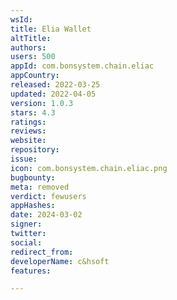 ```yaml
---
wsId: 
title: Elia Wallet
altTitle: 
authors: 
users: 500
appId: com.bonsystem.chain.eliac
appCountry: 
released: 2022-03-25
updated: 2022-04-05
version: 1.0.3
stars: 4.3
ratings: 
reviews: 
website: 
repository: 
issue: 
icon: com.bonsystem.chain.eliac.png
bugbounty: 
meta: removed
verdict: fewusers
appHashes: 
date: 2024-03-02
signer: 
twitter: 
social: 
redirect_from: 
developerName: c&hsoft
features: 

---
```


